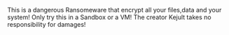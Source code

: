 This is a dangerous Ransomeware that encrypt all your files,data and your system!
Only try this in a Sandbox or a VM!
The creator Kejult takes no responsibility for damages!
